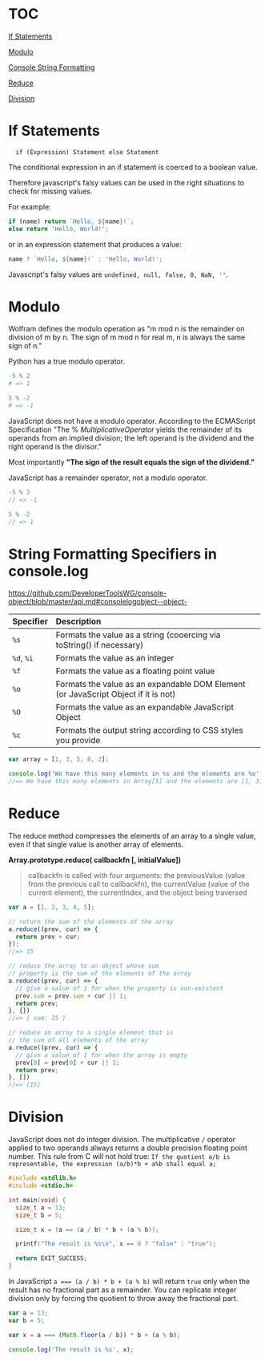 # TOC

[If Statements](#if-statements)

[Modulo](#modulo)

[Console String Formatting](#string-formatting-specifiers-in-consolelog)

[Reduce](#reduce)

[Division](#division)

# If Statements

```
  if (Expression) Statement else Statement
  ```
The conditional expression in an if statement is coerced to a boolean value.
  
  Therefore javascript's falsy values can be used in the right situations to check for missing values.
  
  For example: 
  ```javascript
  if (name) return `Hello, ${name}!`;
  else return 'Hello, World!';
  ```
  or in an expression statement that produces a value:
  ```javascript
  name ? `Hello, ${name}!` : 'Hello, World!';
  ```
  
  Javascript's falsy values are `undefined, null, false, 0, NaN, ''`.
  
# Modulo

Wolfram defines the modulo operation as "m mod n is the remainder on division of m by n.
The sign of m mod n for real m, n is always the same sign of n."

Python has a true modulo operator.
```python
-5 % 2
# => 1

5 % -2
# => -1
```

JavaScript does not have a modulo operator. According to the ECMAScript Specification "The
% *MultiplicativeOperator* yields the remainder of its operands from an implied division; the
left operand is the dividend and the right operand is the divisor."

Most importantly **"The sign of the result equals the sign of the dividend."**

JavaScript has a remainder operator, not a modulo operator.
```javascript
-5 % 2
// => -1

5 % -2
// => 1
```
  
# String Formatting Specifiers in console.log

https://github.com/DeveloperToolsWG/console-object/blob/master/api.md#consolelogobject--object-

| Specifier         | Description                                                                        |
|:----------------- |:-----------------------------------------------------------------------------------| 
| `%s`              | Formats the value as a string (cooercing via toString() if necessary)              |
| `%d`, `%i`        | Formats the value as an integer                                                    |
| `%f`              | Formats the value as a floating point value                                        |
| `%o`              | Formats the value as an expandable DOM Element (or JavaScript Object if it is not) |
| `%O`              | Formats the value as an expandable JavaScript Object                               |
| `%c`              | Formats the output string according to CSS styles you provide                      |

```javascript
var array = [1, 3, 5, 6, 2];

console.log('We have this many elements in %s and the elements are %o', array, array);
//=> We have this many elements in Array[5] and the elements are [1, 3, 5, 6, 2]
```

# Reduce

The reduce method compresses the elements of an array to a single value, even if that single value is another array of elements.

**Array.prototype.reduce( callbackfn [, initialValue])**


> callbackfn is called with four arguments: the previousValue (value from the previous call to callbackfn),
> the currentValue (value of the current element), the currentIndex, and the object being traversed

```javascript
var a = [1, 2, 3, 4, 5];

// return the sum of the elements of the array
a.reduce((prev, cur) => {
  return prev + cur;
});
//=> 15

// reduce the array to an object whose sum
// property is the sum of the elements of the array
a.reduce((prev, cur) => {
  // give a value of 1 for when the property is non-existent
  prev.sum = prev.sum + cur || 1;
  return prev;
}, {})
//=> { sum: 15 }

// reduce an array to a single element that is 
// the sum of all elements of the array
a.reduce((prev, cur) => {
  // give a value of 1 for when the array is empty
  prev[0] = prev[0] + cur || 1;
  return prev;
}, [])
//=> [15]
```

# Division

JavaScript does not do integer division. The multiplicative `/` operator applied to two operands always returns a double precision floating point number. This rule from C will not hold true: `If the quotient a/b is representable, the expression
(a/b)*b + a%b shall equal a;`

```c
#include <stdlib.h>
#include <stdio.h>

int main(void) {
  size_t a = 13;
  size_t b = 5;

  size_t x = (a == (a / b) * b + (a % b));

  printf("The result is %s\n", x == 0 ? "false" : "true");

  return EXIT_SUCCESS;
}
```

In JavaScript `a === (a / b) * b + (a % b)` will return `true` only when the result has no fractional part as a remainder. You can replicate integer division only by forcing the quotient to throw away the fractional part.

```javascript
var a = 13;
var b = 5;

var x = a === (Math.floor(a / b)) * b + (a % b);

console.log('The result is %s', x);
```
